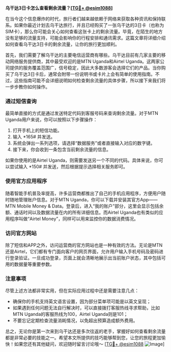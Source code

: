 **乌干达3日卡怎么查看剩余流量？[[TG💪+ @esim1088](https://t.me/s/esim1088)]**

在当今这个信息爆炸的时代，旅行者们越来越依赖于网络来获取各种资讯和保持联系。如果你最近计划去乌干达旅行，并且已经购买了一张乌干达的3日卡（也称为SIM卡），那么你可能会关心如何查看这张卡上的剩余流量。毕竟，在陌生的地方没有足够的流量支持，可能会影响你的行程安排和通讯需求。这篇文章将详细介绍如何查看乌干达3日卡的剩余流量，让你的旅行更加顺利。

首先，我们需要了解乌干达的主要电信运营商有哪些。乌干达目前有几家主要的移动网络服务提供商，其中最受欢迎的是MTN Uganda和Airtel Uganda。这两家公司提供的服务覆盖范围广，信号稳定，因此大多数游客会选择它们的产品。当你购买了乌干达3日卡后，通常会附带一份说明书或卡片上会有简单的使用指南。不过，这些指南可能不会详细说明如何检查剩余流量的具体步骤，所以接下来我们将一步步教你如何操作。

### 通过短信查询

最简单直接的方式是通过发送特定代码到客服号码来查询剩余流量。对于MTN Uganda用户来说，你可以按照以下步骤操作：

1. 打开手机上的短信功能。
2. 输入 *165# 并发送。
3. 系统会弹出一系列选项，请选择“数据服务”或者直接输入对应的数字键。
4. 接下来，你会收到一条包含当前剩余流量的信息。

如果你使用的是Airtel Uganda，则需要发送另一个不同的代码。具体来说，你可以尝试输入 *150# 并发送，然后根据提示选择相关服务即可。

### 使用官方应用程序

随着智能手机普及率提高，许多运营商都推出了自己的手机应用程序，方便用户随时随地管理账户信息。对于MTN Uganda，你可以下载并安装其官方App——MTN Mobile Money & Data。登录后，进入“我的账户”部分，这里会显示包括余额、通话时间以及数据流量在内的所有详细信息。而Airtel Uganda也有类似的应用程序叫做“Airtel Money”，同样可以用来监控你的数据消费情况。

### 访问官方网站

除了短信和APP之外，访问运营商的官方网站也是一种有效的方法。无论是MTN还是Airtel，它们都有专门面向客户的网页界面，允许用户输入手机号码及密码进行登录验证。一旦成功登录，页面上就会清晰地展示出当前账户状态，其中包括可用的数据量等重要参数。

### 注意事项

尽管上述方法都非常实用，但在实际应用过程中还是需要注意几点：
- 确保你的手机支持英文语言设置，因为部分菜单项可能是以英文呈现；
- 如果遇到任何问题无法自行解决时，可以直接拨打客服热线寻求帮助，比如MTN Uganda的客服热线为100，Airtel Uganda则是101；
- 不要忘记定期检查流量消耗情况，以免超出预算造成额外费用。

总之，无论你是第一次来到乌干达还是多次往返的老手，掌握好如何查看剩余流量都是非常必要的技能之一。希望本文所提供的技巧能够帮到您，让您的旅程更加愉快！如果您还有其他疑问，欢迎随时留言讨论哦～ [[TG💪+ @esim1088](https://t.me/s/esim1088) ![Image](https://i.postimg.cc/4NQfJmqS/Snipaste-2025-05-13-00-14-12.png)]